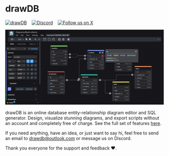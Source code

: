 # drawDB

<div style="display:flex;gap:16px;align-items:center;margin-bottom:12px;">
    <a href="https://drawdb.app/" style="display: flex; align-items: center;">
        <img src="https://img.shields.io/badge/Start%20building-grey" alt="drawDB"/>
    </a>
    <a href="https://discord.gg/BrjZgNrmR6" style="display: flex; align-items: center;">
        <img src="https://img.shields.io/discord/1196658537208758412.svg?label=Join%20the%20Discord&logo=discord" alt="Discord"/>
    </a>
    <a href="https://x.com/drawDB_" style="display: flex; align-items: center;">
        <img src="https://img.shields.io/badge/Follow%20us%20on%20X-blue?logo=X" alt="Follow us on X"/>
    </a>
</div>

![Cover image](./assets/cover.png)

drawDB is an online database entity-relationship diagram editor and SQL generator. Design, visualize stunning diagrams, and export scripts without an account and completely free of charge. See the full set of features [here](https://www.drawdb.app).

If you need anything, have an idea, or just want to say hi, feel free to send an email to drawdb@outlook.com or message us on Discord.

Thank you everyone for the support and feedback ❤️.
